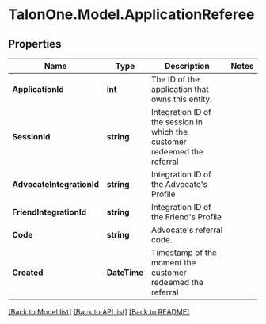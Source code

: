# TalonOne.Model.ApplicationReferee
## Properties

Name | Type | Description | Notes
------------ | ------------- | ------------- | -------------
**ApplicationId** | **int** | The ID of the application that owns this entity. | 
**SessionId** | **string** | Integration ID of the session in which the customer redeemed the referral | 
**AdvocateIntegrationId** | **string** | Integration ID of the Advocate&#39;s Profile | 
**FriendIntegrationId** | **string** | Integration ID of the Friend&#39;s Profile | 
**Code** | **string** | Advocate&#39;s referral code. | 
**Created** | **DateTime** | Timestamp of the moment the customer redeemed the referral | 

[[Back to Model list]](../README.md#documentation-for-models) [[Back to API list]](../README.md#documentation-for-api-endpoints) [[Back to README]](../README.md)

